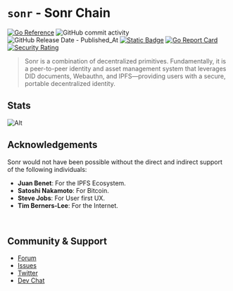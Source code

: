 # `sonr` - Sonr Chain

[![Go Reference](https://pkg.go.dev/badge/github.com/onsonr/sonr.svg)](https://pkg.go.dev/github.com/onsonr/sonr)
![GitHub commit activity](https://img.shields.io/github/commit-activity/w/onsonr/sonr)
![GitHub Release Date - Published_At](https://img.shields.io/github/release-date/onsonr/sonr)
[![Static Badge](https://img.shields.io/badge/homepage-sonr.io-blue?style=flat-square)](https://sonr.io)
[![Go Report Card](https://goreportcard.com/badge/github.com/onsonr/sonr)](https://goreportcard.com/report/github.com/onsonr/sonr)
[![Security Rating](https://sonarcloud.io/api/project_badges/measure?project=sonrhq_sonr&metric=security_rating)](https://sonarcloud.io/summary/new_code?id=sonr-io_sonr)

> Sonr is a combination of decentralized primitives. Fundamentally, it is a peer-to-peer identity and asset management system that leverages DID documents, Webauthn, and IPFS—providing users with a secure, portable decentralized identity.

## Stats

![Alt](https://repobeats.axiom.co/api/embed/8d0b17e889942889c5b6e632da09bd597efd84c4.svg "Repobeats analytics image")

## Acknowledgements

Sonr would not have been possible without the direct and indirect support of the following individuals:

- **Juan Benet**: For the IPFS Ecosystem.
- **Satoshi Nakamoto**: For Bitcoin.
- **Steve Jobs**: For User first UX.
- **Tim Berners-Lee**: For the Internet.

<br />

## Community & Support

- [Forum](https://github.com/onsonr/sonr/discussions)
- [Issues](https://github.com/onsonr/sonr/issues)
- [Twitter](https://sonr.io/twitter)
- [Dev Chat](https://sonr.io/discord)
